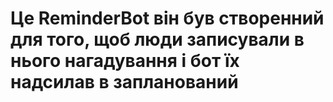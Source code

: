 # Це ReminderBot він був створенний для того, щоб люди записували в нього нагадування і бот їх надсилав в запланований
